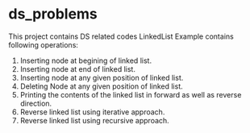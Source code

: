 # ds_problems
This project contains DS related codes
LinkedList Example contains following operations:
1. Inserting node at begining of linked list.
2. Inserting node at end of linked list.
3. Inserting node at any given position of linked list.
4. Deleting Node at any given position of linked list.
5. Printing the contents of the linked list in forward as well as reverse direction.
6. Reverse linked list using iterative approach.
7.  Reverse linked list using recursive approach.
